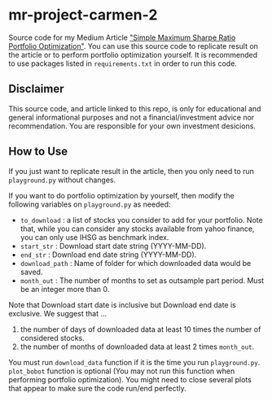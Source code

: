 # mr-project-carmen-2
Source code for my Medium Article ["Simple Maximum Sharpe Ratio Portfolio Optimization"](https://medium.com/@mrobith95/simple-maximum-sharpe-ratio-portfolio-optimization-adc45e2697ee). You can use this source code to replicate result on the article or to perform portfolio optimization yourself. It is recommended to use packages listed in `requirements.txt` in order to run this code.

## Disclaimer
This source code, and article linked to this repo, is only for educational and general informational purposes and not a financial/investment advice nor recommendation. You are responsible for your own investment desicions.

## How to Use
If you just want to replicate result in the article, then you only need to run `playground.py` without changes.

If you want to do portfolio optimization by yourself, then modify the following variables on `playground.py` as needed:

* `to_download` : a list of stocks you consider to add for your portfolio. Note that, while you can consider any stocks available from yahoo finance, you can only use IHSG as benchmark index.
* `start_str` : Download start date string (YYYY-MM-DD).
* `end_str` : Download end date string (YYYY-MM-DD).
* `download_path` : Name of folder for which downloaded data would be saved.
* `month_out` : The number of months to set as outsample part period. Must be an integer more than 0.

Note that Download start date is inclusive but Download end date is exclusive. We suggest that ...
1. the number of days of downloaded data at least 10 times the number of considered stocks.
2. the number of months of downloaded data at least 2 times `month_out`.

You must run `download_data` function if it is the time you run `playground.py`. `plot_bobot` function is optional (You may not run this function when performing portfolio optimization). You might need to close several plots that appear to make sure the code run/end perfectly.

